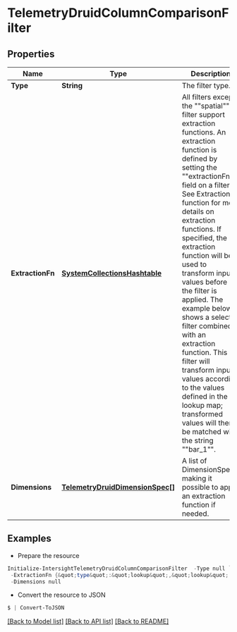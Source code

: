 # TelemetryDruidColumnComparisonFilter
## Properties

Name | Type | Description | Notes
------------ | ------------- | ------------- | -------------
**Type** | **String** | The filter type. | 
**ExtractionFn** | [**SystemCollectionsHashtable**](.md) | All filters except the &quot;&quot;spatial&quot;&quot; filter support extraction functions. An extraction function is defined by setting the &quot;&quot;extractionFn&quot;&quot; field on a filter. See Extraction function for more details on extraction functions. If specified, the extraction function will be used to transform input values before the filter is applied. The example below shows a selector filter combined with an extraction function. This filter will transform input values according to the values defined in the lookup map; transformed values will then be matched with the string &quot;&quot;bar_1&quot;&quot;. | [optional] 
**Dimensions** | [**TelemetryDruidDimensionSpec[]**](TelemetryDruidDimensionSpec.md) | A list of DimensionSpecs, making it possible to apply an extraction function if needed. | 

## Examples

- Prepare the resource
```powershell
Initialize-IntersightTelemetryDruidColumnComparisonFilter  -Type null `
 -ExtractionFn {&quot;type&quot;:&quot;lookup&quot;,&quot;lookup&quot;:{&quot;type&quot;:&quot;map&quot;,&quot;map&quot;:{&quot;product_1&quot;:&quot;bar_1&quot;,&quot;product_5&quot;:&quot;bar_1&quot;,&quot;product_3&quot;:&quot;bar_1&quot;}}} `
 -Dimensions null
```

- Convert the resource to JSON
```powershell
$ | Convert-ToJSON
```

[[Back to Model list]](../README.md#documentation-for-models) [[Back to API list]](../README.md#documentation-for-api-endpoints) [[Back to README]](../README.md)

